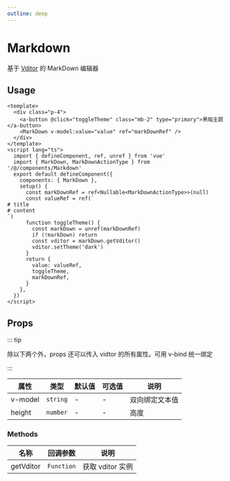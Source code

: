 ```yaml
---
outline: deep
---
```


# Markdown

基于 [Vditor](https://github.com/Vanessa219/vditor) 的 MarkDown 编辑器

## Usage

```vue
<template>
  <div class="p-4">
    <a-button @click="toggleTheme" class="mb-2" type="primary">黑暗主题</a-button>
    <MarkDown v-model:value="value" ref="markDownRef" />
  </div>
</template>
<script lang="ts">
  import { defineComponent, ref, unref } from 'vue'
  import { MarkDown, MarkDownActionType } from '/@/components/Markdown'
  export default defineComponent({
    components: { MarkDown },
    setup() {
      const markDownRef = ref<Nullable<MarkDownActionType>>(null)
      const valueRef = ref(`
# title
# content
`)
      function toggleTheme() {
        const markDown = unref(markDownRef)
        if (!markDown) return
        const vditor = markDown.getVditor()
        vditor.setTheme('dark')
      }
      return {
        value: valueRef,
        toggleTheme,
        markDownRef,
      }
    },
  })
</script>
```

## Props

::: tip

除以下两个外，props 还可以传入 vidtor 的所有属性。可用 v-bind 统一绑定

:::

| 属性      | 类型       | 默认值 | 可选值 | 说明      |
|---------|----------|-----|-----|---------|
| v-model | `string` | -   | -   | 双向绑定文本值 |
| height  | `number` | -   | -   | 高度      |

### Methods

| 名称        | 回调参数       | 说明           |
|-----------|------------|--------------|
| getVditor | `Function` | 获取 vditor 实例 |
